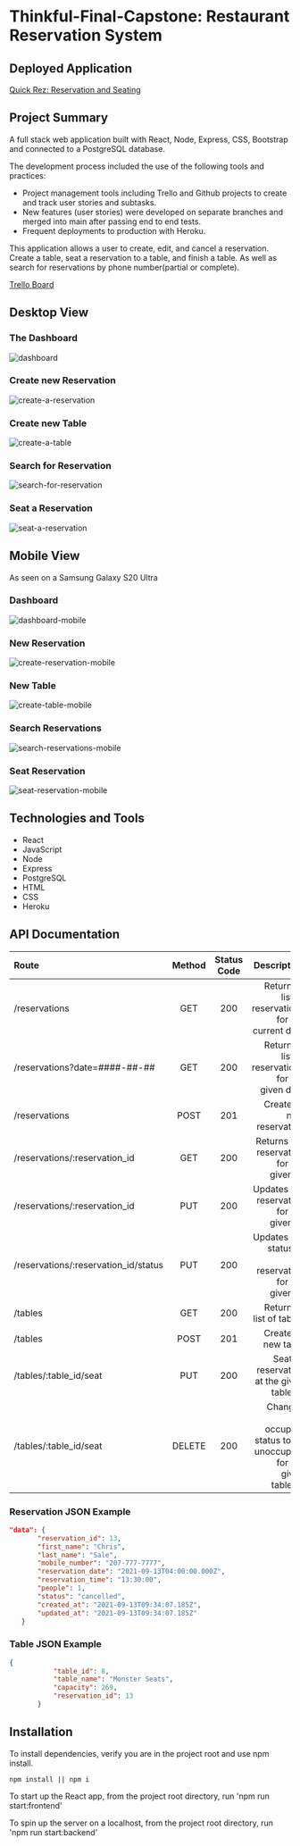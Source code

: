# Thinkful-Final-Capstone: Restaurant Reservation System

## Deployed Application
[Quick Rez: Reservation and Seating](https://mg-final-cap-client.herokuapp.com/)



## Project Summary
A full stack web application built with React, Node, Express, CSS, Bootstrap and connected to a PostgreSQL database.

The development process included the use of the following tools and practices:
* Project management tools including Trello and Github projects to create and track user stories and subtasks.
* New features (user stories) were developed on separate branches and merged into main after passing end to end tests.
* Frequent deployments to production with Heroku.

This application allows a user to create, edit, and cancel a reservation. Create a table, seat a reservation to a table, and finish a table. As well as search for reservations by phone number(partial or complete). 

[Trello Board](https://trello.com/b/z4kS34b7/restaurant-reservation-capstone) 

## Desktop View

### The Dashboard
![dashboard](https://user-images.githubusercontent.com/71313420/153055345-d8f364e7-763f-499a-b6d3-33876ab47ca9.png)
### Create new Reservation
![create-a-reservation](https://user-images.githubusercontent.com/71313420/153055037-c86bf0ba-fb18-41a9-ae16-97d41f9b4a92.png)
### Create new Table
![create-a-table](https://user-images.githubusercontent.com/71313420/153055086-b7c7c8dd-c199-4a82-8576-926e83038535.png)
### Search for Reservation
![search-for-reservation](https://user-images.githubusercontent.com/71313420/153950374-c2bee791-63ff-4446-b2b7-f882a48506f0.png)
### Seat a Reservation
![seat-a-reservation](https://user-images.githubusercontent.com/71313420/153055169-5b22a6b4-c1ba-4df3-9047-9e649e7f7f75.png)

## Mobile View
As seen on a Samsung Galaxy S20 Ultra

### Dashboard
![dashboard-mobile](https://user-images.githubusercontent.com/71313420/153056451-fee4acb0-5da3-4c12-9d53-c24ab6382342.png)
### New Reservation
![create-reservation-mobile](https://user-images.githubusercontent.com/71313420/153056607-87f56527-fdb1-4db3-ac46-32689044283f.png)
### New Table
![create-table-mobile](https://user-images.githubusercontent.com/71313420/153056681-6be2171d-dce6-44ab-be39-e66eb2f0bbb6.png)
### Search Reservations
![search-reservations-mobile](https://user-images.githubusercontent.com/71313420/153950411-288895cf-a268-4251-bc29-a719b34046d7.png)
### Seat Reservation
![seat-reservation-mobile](https://user-images.githubusercontent.com/71313420/153056846-f7188005-6a31-4588-b69f-0d231dbf7d3e.png)



## Technologies and Tools
* React
* JavaScript
* Node
* Express
* PostgreSQL
* HTML
* CSS
* Heroku

## API Documentation

| Route       | Method      | Status Code | Description   |
| :---        |    :----:   |     :----:   |        ---:  |
| /reservations      | GET   | 200  | Returns a list of reservations for the current date |
| /reservations?date=####-##-##      | GET |  200    | Returns a list of reservations for the given date |
| /reservations      | POST  | 201    | Creates a new reservation |
| /reservations/:reservation_id      | GET  | 200     | Returns the reservation for the given ID |
| /reservations/:reservation_id      | PUT  | 200     | Updates the reservation for the given ID |
| /reservations/:reservation_id/status      | PUT  | 200     | Updates the status of the reservation for the given ID |
| /tables   | GET  | 200      | Returns a list of tables     |
| /tables   | POST  | 201      | Creates a new table     |
| /tables/:table_id/seat   | PUT | 200      | Seats a reservation at the given table_id     |
| /tables/:table_id/seat   | DELETE  | 200      | Changes the occupied status to be unoccupied for the given table_id     |


 ### Reservation JSON Example
 ```json
"data": {
        "reservation_id": 13,
        "first_name": "Chris",
        "last_name": "Sale",
        "mobile_number": "207-777-7777",
        "reservation_date": "2021-09-13T04:00:00.000Z",
        "reservation_time": "13:30:00",
        "people": 1,
        "status": "cancelled",
        "created_at": "2021-09-13T09:34:07.185Z",
        "updated_at": "2021-09-13T09:34:07.185Z"
    }
```

### Table JSON Example
 ```json
{
            "table_id": 8,
            "table_name": "Monster Seats",
            "capacity": 269,
            "reservation_id": 13
        }
```
## Installation
To install dependencies, verify you are in the project root and use npm install.
```
npm install || npm i
```

To start up the React app, from the project root directory, run 'npm run start:frontend'

To spin up the server on a localhost, from the project root directory, run 'npm run start:backend'








